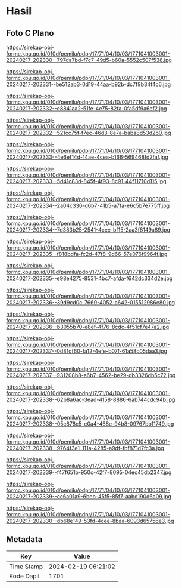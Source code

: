 # Hasil

## Foto C Plano

https://sirekap-obj-formc.kpu.go.id/010d/pemilu/pdpr/17/71/04/10/03/1771041003001-20240217-202330--797da7bd-f7c7-49d5-b60a-5552c507f538.jpg

https://sirekap-obj-formc.kpu.go.id/010d/pemilu/pdpr/17/71/04/10/03/1771041003001-20240217-202331--be512ab3-0d19-44aa-b92b-dc7f9b34f4c6.jpg

https://sirekap-obj-formc.kpu.go.id/010d/pemilu/pdpr/17/71/04/10/03/1771041003001-20240217-202332--e8841aa2-51fe-4e75-82fa-0fa5df9a6ef2.jpg

https://sirekap-obj-formc.kpu.go.id/010d/pemilu/pdpr/17/71/04/10/03/1771041003001-20240217-202332--521cc75f-f7ec-46d3-8e7a-baba8d53d2b0.jpg

https://sirekap-obj-formc.kpu.go.id/010d/pemilu/pdpr/17/71/04/10/03/1771041003001-20240217-202333--4e6ef14d-14ae-4cea-b166-569468fd2faf.jpg

https://sirekap-obj-formc.kpu.go.id/010d/pemilu/pdpr/17/71/04/10/03/1771041003001-20240217-202333--5d41c83d-845f-4f93-8c91-44f11710d115.jpg

https://sirekap-obj-formc.kpu.go.id/010d/pemilu/pdpr/17/71/04/10/03/1771041003001-20240217-202334--2a04c336-d6b7-41b5-a7fa-e6c5b7e775ff.jpg

https://sirekap-obj-formc.kpu.go.id/010d/pemilu/pdpr/17/71/04/10/03/1771041003001-20240217-202334--7d383b25-2541-4cee-bf15-2aa3f8149a89.jpg

https://sirekap-obj-formc.kpu.go.id/010d/pemilu/pdpr/17/71/04/10/03/1771041003001-20240217-202335--f818bdfa-fc2d-47f8-9d66-57e076f9964f.jpg

https://sirekap-obj-formc.kpu.go.id/010d/pemilu/pdpr/17/71/04/10/03/1771041003001-20240217-202335--e98e4275-8531-4bc7-afda-f642dc334d2e.jpg

https://sirekap-obj-formc.kpu.go.id/010d/pemilu/pdpr/17/71/04/10/03/1771041003001-20240217-202336--39d9cd0c-7669-4052-a642-015512986e80.jpg

https://sirekap-obj-formc.kpu.go.id/010d/pemilu/pdpr/17/71/04/10/03/1771041003001-20240217-202336--b3055b70-e8ef-4f76-8cdc-4f51cf7e47a2.jpg

https://sirekap-obj-formc.kpu.go.id/010d/pemilu/pdpr/17/71/04/10/03/1771041003001-20240217-202337--0d81df60-fa12-4efe-b07f-61a58c05daa3.jpg

https://sirekap-obj-formc.kpu.go.id/010d/pemilu/pdpr/17/71/04/10/03/1771041003001-20240217-202337--931208b8-a6b7-4562-be29-db3326db5c72.jpg

https://sirekap-obj-formc.kpu.go.id/010d/pemilu/pdpr/17/71/04/10/03/1771041003001-20240217-202338--62b8a6ac-3ead-4158-8886-6ab744cdc94b.jpg

https://sirekap-obj-formc.kpu.go.id/010d/pemilu/pdpr/17/71/04/10/03/1771041003001-20240217-202338--05c878c5-e0a4-468e-94b8-09767bb11749.jpg

https://sirekap-obj-formc.kpu.go.id/010d/pemilu/pdpr/17/71/04/10/03/1771041003001-20240217-202338--9764f3e1-111a-4285-a9df-fbf871d7fc3a.jpg

https://sirekap-obj-formc.kpu.go.id/010d/pemilu/pdpr/17/71/04/10/03/1771041003001-20240217-202339--f47f651b-950c-42f7-8095-04ec45db2347.jpg

https://sirekap-obj-formc.kpu.go.id/010d/pemilu/pdpr/17/71/04/10/03/1771041003001-20240217-202339--cc6a01a9-6beb-45f5-85f7-aabd190d6a09.jpg

https://sirekap-obj-formc.kpu.go.id/010d/pemilu/pdpr/17/71/04/10/03/1771041003001-20240217-202330--db68e149-53fd-4cee-8baa-6093d65756e3.jpg


## Metadata

| Key        | Value               |
| ---------- | ------------------- |
| Time Stamp | 2024-02-19 06:21:02 |
| Kode Dapil | 1701                |



